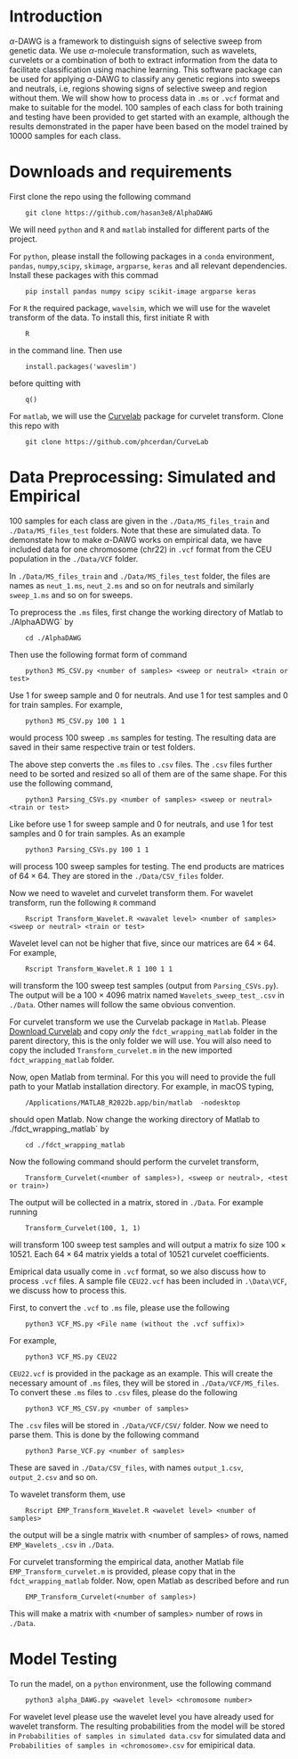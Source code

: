 Introduction
============

$\alpha$-DAWG is a framework to distinguish signs of selective sweep
from genetic data. We use $\alpha$-molecule transformation, such as
wavelets, curvelets or a combination of both to extract information from
the data to facilitate classification using machine learning. This
software package can be used for applying $\alpha$-DAWG to classify any
genetic regions into sweeps and neutrals, i.e, regions showing signs of
selective sweep and region without them. We will show how to process
data in `.ms` or `.vcf` format and make to suitable for the model. 100
samples of each class for both training and testing have been provided
to get started with an example, although the results demonstrated in the
paper have been based on the model trained by 10000 samples for each
class.

Downloads and requirements
==========================

First clone the repo using the following command

        git clone https://github.com/hasan3e8/AlphaDAWG

We will need `python` and `R` and `matlab` installed for different parts of the
project.

For `python`, please install the following packages in a `conda`
environment, `pandas`, `numpy`,`scipy`, `skimage`, `argparse`, `keras`
and all relevant dependencies. Install these packages with this commad

        pip install pandas numpy scipy scikit-image argparse keras

For `R` the required package, `wavelsim`, which we will use for the
wavelet transform of the data. To install this, first initiate R with
        
        R

in the command line. Then use

        install.packages('waveslim')

before quitting with

        q()

For `matlab`, we will use the
[Curvelab](https://github.com/phcerdan/CurveLab) package for curvelet
transform. Clone this repo with

        git clone https://github.com/phcerdan/CurveLab


Data Preprocessing: Simulated and Empirical
===========================================

100 samples for each class are given in the `./Data/MS_files_train` and
`./Data/MS_files_test` folders. Note that these are simulated data. To
demonstate how to make $\alpha$-DAWG works on empirical data, we have
included data for one chromosome (chr22) in `.vcf` format from the CEU
population in the `./Data/VCF` folder.

In `./Data/MS_files_train` and `./Data/MS_files_test` folder, the files
are names as `neut_1.ms`, `neut_2.ms` and so on for neutrals and
similarly `sweep_1.ms` and so on for sweeps.

To preprocess the `.ms` files, first change the working directory of Matlab to ./AlphaADWG` by

        cd ./AlphaDAWG
        
Then use the following format form of command

        python3 MS_CSV.py <number of samples> <sweep or neutral> <train or test>

Use 1 for sweep sample and 0 for neutrals. And use 1 for test samples
and 0 for train samples. For example,

        python3 MS_CSV.py 100 1 1

would process 100 sweep `.ms` samples for testing. The resulting data
are saved in their same respective train or test folders.

The above step converts the `.ms` files to `.csv` files. The `.csv`
files further need to be sorted and resized so all of them are of the
same shape. For this use the following command,

        python3 Parsing_CSVs.py <number of samples> <sweep or neutral> <train or test>

Like before use 1 for sweep sample and 0 for neutrals, and use 1 for
test samples and 0 for train samples. As an example

        python3 Parsing_CSVs.py 100 1 1

will process 100 sweep samples for testing. The end products are
matrices of $64\times 64$. They are stored in the `./Data/CSV_files`
folder.

Now we need to wavelet and curvelet transform them. For wavelet
transform, run the following `R` command

        Rscript Transform_Wavelet.R <wavalet level> <number of samples> <sweep or neutral> <train or test>

Wavelet level can not be higher that five, since our matrices are
$64\times 64$. For example,

        Rscript Transform_Wavelet.R 1 100 1 1

will transform the 100 sweep test samples (output from
`Parsing_CSVs.py`). The output will be a $100\times 4096$ matrix named
`Wavelets_sweep_test_.csv` in `./Data`. Other names will follow the same
obvious convention.

For curvelet transform we use the Curvelab package in `Matlab`. Please
[Download Curvelab](https://github.com/phcerdan/CurveLab) and copy
*only* the `fdct_wrapping_matlab` folder in the parent directory, this
is the only folder we will use. You will also need to copy the included
`Transform_curvelet.m` in the new imported `fdct_wrapping_matlab`
folder.

Now, open Matlab from terminal. For this you will need to provide the full path to your Matlab installation directory. For example, in macOS typing,

        /Applications/MATLAB_R2022b.app/bin/matlab  -nodesktop

should open Matlab. Now change the working directory of Matlab to ./fdct_wrapping_matlab` by
    
        cd ./fdct_wrapping_matlab

Now the following command should perform the curvelet transform,

        Transform_Curvelet(<number of samples>), <sweep or neutral>, <test or train>)

The output will be collected in a matrix, stored in `./Data`. For
example running

        Transform_Curvelet(100, 1, 1)

will transform 100 sweep test samples and will output a matrix fo size
$100\times 10521$. Each $64\times 64$ matrix yields a total of 10521
curvelet coefficients.

Emiprical data usually come in `.vcf` format, so we also discuss how to
process `.vcf` files. A sample file `CEU22.vcf` has been included in
`.\Data\VCF`, we discuss how to process this.

First, to convert the `.vcf` to `.ms` file, please use the following

        python3 VCF_MS.py <File name (without the .vcf suffix)>
        
For example,

        python3 VCF_MS.py CEU22

`CEU22.vcf` is provided in the package as an example. This will create the necessary amount of `.ms` files,
 they will be stored in `./Data/VCF/MS_files`. To convert these `.ms` files to `.csv`
files, please do the following

        python3 VCF_MS_CSV.py <number of samples>

The `.csv` files will be stored in `./Data/VCF/CSV/` folder. Now we need
to parse them. This is done by the following command

        python3 Parse_VCF.py <number of samples>

These are saved in `./Data/CSV_files`, with names `output_1.csv`,
`output_2.csv` and so on.

To wavelet transform them, use

        Rscript EMP_Transform_Wavelet.R <wavelet level> <number of samples>

the output will be a single matrix with \<number of samples\> of rows,
named `EMP_Wavelets_.csv` in `./Data`.

For curvelet transforming the empirical data, another Matlab file
`EMP_Transform_curvelet.m` is provided, please copy that in the
`fdct_wrapping_matlab` folder. Now, open Matlab as described before and
run

        EMP_Transform_Curvelet(<number of samples>)

This will make a matrix with \<number of samples\> number of rows in
`./Data`.

Model Testing
=============

To run the madel, on a `python` environment, use the following command

        python3 alpha_DAWG.py <wavelet level> <chromosome number>

For wavelet level please use the wavelet level you have already used for
wavelet transform. The resulting probabilities from the model will be
stored in `Probabilities of samples in simulated data.csv` for simulated
data and `Probabilities of samples in <chromosome>.csv` for emipirical
data.
